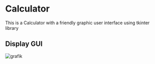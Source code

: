 # Calculator
This is a Calculator with a friendly graphic user interface using tkinter library

## Display GUI
![grafik](https://github.com/maalja/Calculator/assets/153437966/29c71867-2b3e-4cb8-80bd-733dd7210a1e)
